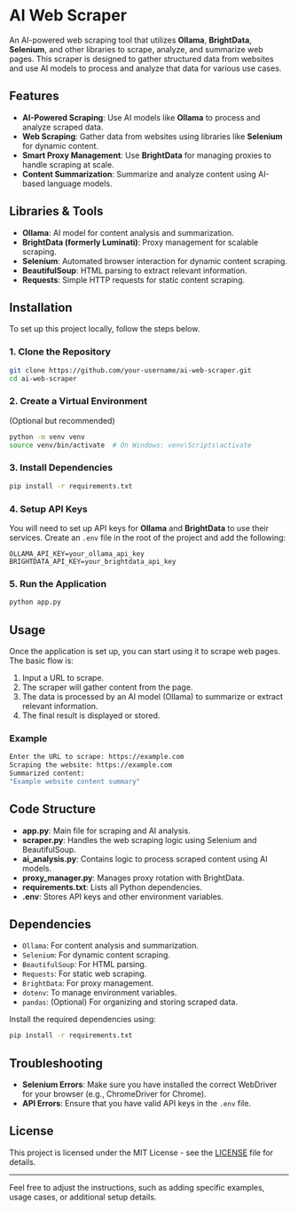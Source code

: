 
# AI Web Scraper

An AI-powered web scraping tool that utilizes **Ollama**, **BrightData**, **Selenium**, and other libraries to scrape, analyze, and summarize web pages. This scraper is designed to gather structured data from websites and use AI models to process and analyze that data for various use cases.

## Features

- **AI-Powered Scraping**: Use AI models like **Ollama** to process and analyze scraped data.
- **Web Scraping**: Gather data from websites using libraries like **Selenium** for dynamic content.
- **Smart Proxy Management**: Use **BrightData** for managing proxies to handle scraping at scale.
- **Content Summarization**: Summarize and analyze content using AI-based language models.

## Libraries & Tools

- **Ollama**: AI model for content analysis and summarization.
- **BrightData (formerly Luminati)**: Proxy management for scalable scraping.
- **Selenium**: Automated browser interaction for dynamic content scraping.
- **BeautifulSoup**: HTML parsing to extract relevant information.
- **Requests**: Simple HTTP requests for static content scraping.

## Installation

To set up this project locally, follow the steps below.

### 1. Clone the Repository

```bash
git clone https://github.com/your-username/ai-web-scraper.git
cd ai-web-scraper
```

### 2. Create a Virtual Environment

(Optional but recommended)

```bash
python -m venv venv
source venv/bin/activate  # On Windows: venv\Scripts\activate
```

### 3. Install Dependencies

```bash
pip install -r requirements.txt
```

### 4. Setup API Keys

You will need to set up API keys for **Ollama** and **BrightData** to use their services. Create an `.env` file in the root of the project and add the following:

```env
OLLAMA_API_KEY=your_ollama_api_key
BRIGHTDATA_API_KEY=your_brightdata_api_key
```

### 5. Run the Application

```bash
python app.py
```

## Usage

Once the application is set up, you can start using it to scrape web pages. The basic flow is:

1. Input a URL to scrape.
2. The scraper will gather content from the page.
3. The data is processed by an AI model (Ollama) to summarize or extract relevant information.
4. The final result is displayed or stored.

### Example

```bash
Enter the URL to scrape: https://example.com
Scraping the website: https://example.com
Summarized content:
"Example website content summary"
```

## Code Structure

- **app.py**: Main file for scraping and AI analysis.
- **scraper.py**: Handles the web scraping logic using Selenium and BeautifulSoup.
- **ai_analysis.py**: Contains logic to process scraped content using AI models.
- **proxy_manager.py**: Manages proxy rotation with BrightData.
- **requirements.txt**: Lists all Python dependencies.
- **.env**: Stores API keys and other environment variables.

## Dependencies

- `Ollama`: For content analysis and summarization.
- `Selenium`: For dynamic content scraping.
- `BeautifulSoup`: For HTML parsing.
- `Requests`: For static web scraping.
- `BrightData`: For proxy management.
- `dotenv`: To manage environment variables.
- `pandas`: (Optional) For organizing and storing scraped data.

Install the required dependencies using:

```bash
pip install -r requirements.txt
```

## Troubleshooting

- **Selenium Errors**: Make sure you have installed the correct WebDriver for your browser (e.g., ChromeDriver for Chrome).
- **API Errors**: Ensure that you have valid API keys in the `.env` file.

## License

This project is licensed under the MIT License - see the [LICENSE](LICENSE) file for details.

---

Feel free to adjust the instructions, such as adding specific examples, usage cases, or additional setup details.

